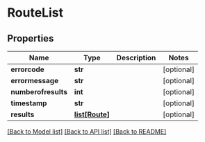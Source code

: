 # RouteList

## Properties
Name | Type | Description | Notes
------------ | ------------- | ------------- | -------------
**errorcode** | **str** |  | [optional] 
**errormessage** | **str** |  | [optional] 
**numberofresults** | **int** |  | [optional] 
**timestamp** | **str** |  | [optional] 
**results** | [**list[Route]**](Route.md) |  | [optional] 

[[Back to Model list]](../README.md#documentation-for-models) [[Back to API list]](../README.md#documentation-for-api-endpoints) [[Back to README]](../README.md)


